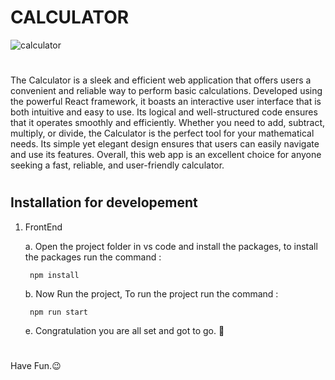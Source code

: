 # CALCULATOR

![calculator](https://user-images.githubusercontent.com/81036521/235288402-003834fc-7cb6-4f6d-a3a4-d2f2029f9a68.JPG)
#

The Calculator is a sleek and efficient web application that offers users a convenient and reliable way to perform basic calculations. Developed using the powerful React framework, it boasts an interactive user interface that is both intuitive and easy to use. Its logical and well-structured code ensures that it operates smoothly and efficiently. Whether you need to add, subtract, multiply, or divide, the Calculator is the perfect tool for your mathematical needs. Its simple yet elegant design ensures that users can easily navigate and use its features. Overall, this web app is an excellent choice for anyone seeking a fast, reliable, and user-friendly calculator.
#

## Installation for developement

1. FrontEnd
        
    a. Open the project folder in vs code and install the packages, to install the packages run the command :
        
        npm install
     
    b. Now Run the project, To run the project run the command :
     
        npm run start
      
    e. Congratulation you are all set and got to go. 🤹‍
#

Have Fun.😉

